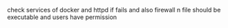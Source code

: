 check services of docker and httpd if fails and also firewall n file should be executable and users have permission
